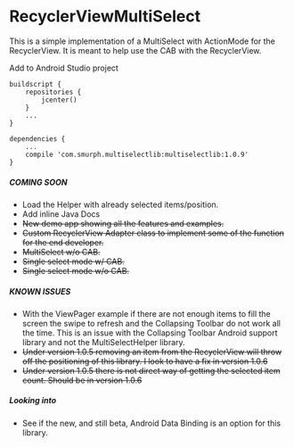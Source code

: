 # RecyclerViewMultiSelect
This is a simple implementation of a MultiSelect with ActionMode for the RecyclerView. It is meant to help use the CAB with the RecyclerView.

Add to Android Studio project
```
buildscript {
    repositories {
        jcenter()
    }
    ...
}
```

```
dependencies {
    ...
    compile 'com.smurph.multiselectlib:multiselectlib:1.0.9'
}
```

##### COMING SOON
* Load the Helper with already selected items/position.
* Add inline Java Docs
* ~~New demo app showing all the features and examples.~~
* ~~Custom RecyclerView Adapter class to implement some of the function for the end developer.~~
* ~~MultiSelect w/o CAB.~~
* ~~Single select mode w/ CAB.~~
* ~~Single select mode w/o CAB.~~

##### KNOWN ISSUES
* With the ViewPager example if there are not enough items to fill the screen the swipe to refresh and the Collapsing Toolbar do not work all the time. This is an issue with the Collapsing Toolbar Android support library and not the MultiSelectHelper library.
* ~~Under version 1.0.5 removing an item from the RecyclerView will throw off the positioning of this library. I look to have a fix in version 1.0.6~~
* ~~Under version 1.0.5 there is not direct way of getting the selected item count. Should be in version 1.0.6~~

##### Looking into
* See if the new, and still beta, Android Data Binding is an option for this library.
